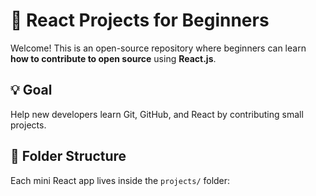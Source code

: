 # 🌟 React Projects for Beginners

Welcome! This is an open-source repository where beginners can learn **how to contribute to open source** using **React.js**.

## 💡 Goal
Help new developers learn Git, GitHub, and React by contributing small projects.

## 📁 Folder Structure
Each mini React app lives inside the `projects/` folder:
